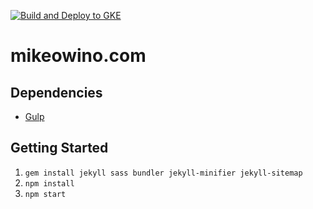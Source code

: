 [![Build and Deploy to GKE](https://github.com/MikeOwino/MikeOwino.github.io/actions/workflows/google.yml/badge.svg)](https://github.com/MikeOwino/MikeOwino.github.io/actions/workflows/google.yml)
# mikeowino.com

## Dependencies

- [Gulp](https://gulpjs.com/)

## Getting Started

1.  `gem install jekyll sass bundler jekyll-minifier jekyll-sitemap`
2.  `npm install`
3.  `npm start`
